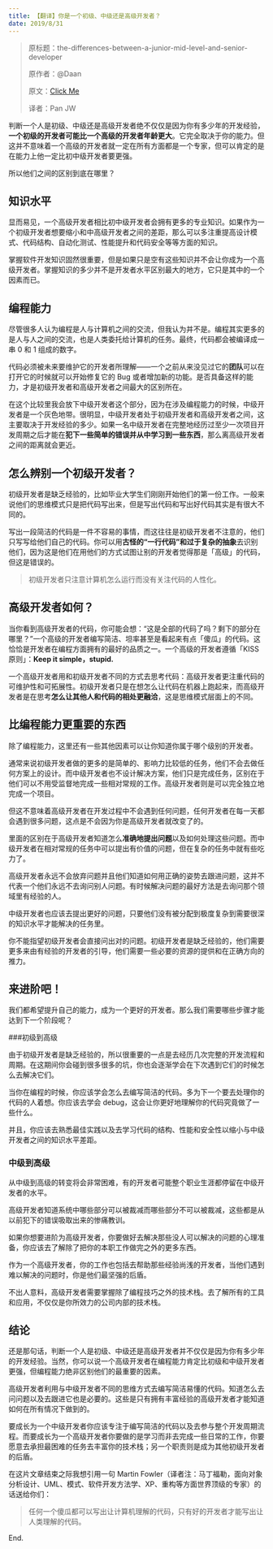 ```yaml
---
title: 【翻译】你是一个初级、中级还是高级开发者？
date: 2019/8/31
---
```


> 原标题：the-differences-between-a-junior-mid-level-and-senior-developer
>
> 原作者：@Daan
>
> 原文：[Click Me](https://medium.com/better-programming/the-differences-between-a-junior-mid-level-and-senior-developer-bb2cb2eb000d)
>
> 译者：Pan JW

判断一个人是初级、中级还是高级开发者绝不仅仅是因为你有多少年的开发经验，**一个初级的开发者可能比一个高级的开发者年龄更大**。它完全取决于你的能力。但这并不意味着一个高级的开发者就一定在所有方面都是一个专家，但可以肯定的是在能力上他一定比初中级开发者要更强。

所以他们之间的区别到底在哪里？

## 知识水平

显而易见，一个高级开发者相比初中级开发者会拥有更多的专业知识。如果作为一个初级开发者想要缩小和中高级开发者之间的差距，那么可以多注重提高设计模式、代码结构、自动化测试、性能提升和代码安全等等方面的知识。

掌握软件开发知识固然很重要，但是如果只是空有这些知识并不会让你成为一个高级开发者。掌握知识的多少并不是开发者水平区别最大的地方，它只是其中的一个因素而已。

## 编程能力

尽管很多人认为编程是人与计算机之间的交流，但我认为并不是。编程其实更多的是人与人之间的交流，也是人类委托给计算机的任务。最终，代码都会被编译成一串 0 和 1 组成的数字。

代码必须被未来要维护它的开发者所理解——一个之前从来没见过它的**团队**可以在打开它的时候就可以开始修复它的 Bug 或者增加新的功能。是否具备这样的能力，才是初级开发者和高级开发者之间最大的区别所在。

在这个比较里我会放下中级开发者这个部分，因为在涉及编程能力的时候，中级开发者是一个灰色地带。很明显，中级开发者处于初级开发者和高级开发者之间，这主要取决于开发经验的多少。如果一名中级开发者在完整地经历过至少一次项目开发周期之后才能在**犯下一些简单的错误并从中学习到一些东西**，那么离高级开发者之间的距离就会更近。

## 怎么辨别一个初级开发者？

初级开发者是缺乏经验的，比如毕业大学生们刚刚开始他们的第一份工作。一般来说他们的思维模式只是把代码写出来，但是写出代码和写出好代码其实是有很大不同的。

写出一段简洁的代码是一件不容易的事情，而这往往是初级开发者不注意的，他们只写写给他们自己的代码。你可以用**古怪的“一行代码”和过于复杂的抽象**去识别他们，因为这是他们在用他们的方式试图让别的开发者觉得那是「高级」的代码，但这是错误的。

> 初级开发者只注意计算机怎么运行而没有关注代码的人性化。

## 高级开发者如何？

当你看到高级开发者的代码，你可能会想：“这是全部的代码了吗？剩下的部分在哪里？”一个高级的开发者编写简洁、坦率甚至是看起来有点「傻瓜」的代码。这恰恰是开发者在编程方面拥有的最好的品质之一。一个高级的开发者遵循「KISS 原则」：**Keep it simple，stupid.**

一个高级开发者用和初级开发者不同的方式去思考代码：高级开发者更注重代码的可维护性和可拓展性。初级开发者只是在想怎么让代码在机器上跑起来，而高级开发者是在思考**怎么让其他人和代码的相处更融洽**，这是思维模式层面上的不同。

## 比编程能力更重要的东西

除了编程能力，这里还有一些其他因素可以让你知道你属于哪个级别的开发者。

通常来说初级开发者做的更多的是简单的、影响力比较低的任务，他们不会去做任何方案上的设计。而中级开发者也不设计解决方案，他们只是完成任务，区别在于他们可以不用受监督地完成一些相对常规的工作。高级开发者则是可以完全独立地完成一个项目。

但这不意味着高级开发者在开发过程中不会遇到任何问题，任何开发者在每一天都会遇到很多问题，这点是不会因为你是高级开发者就改变了的。

里面的区别在于高级开发者知道怎么**准确地提出问题**以及如何处理这些问题。而中级开发者在相对常规的任务中可以提出有价值的问题，但在复杂的任务中就有些吃力了。

高级开发者永远不会放弃问题并且他们知道如何用正确的姿势去跟进问题，这并不代表一个他们永远不去询问别人问题。有时候解决问题的最好方法是去询问那个领域里有经验的人。

中级开发者也应该去提出更好的问题，只要他们没有被分配到极度复杂到需要很深的知识水平才能解决的任务里。

你不能指望初级开发者会直接问出对的问题。初级开发者是缺乏经验的，他们需要更多来由有经验的开发者的引导，他们需要一些必要的资源的提供和在正确方向的推力。

## 来进阶吧！

我们都希望提升自己的能力，成为一个更好的开发者。那么我们需要哪些步骤才能达到下一个阶段呢？

###初级到高级

由于初级开发者是缺乏经验的，所以很重要的一点是去经历几次完整的开发流程和周期。在这期间你会碰到很多很多的坑，你也会逐渐学会在下次遇到它们的时候怎么去解决它们。

当你在编程的时候，你应该学会怎么去编写简洁的代码。多为下一个要去处理你的代码的人着想。你应该去学会 debug，这会让你更好地理解你的代码究竟做了一些什么。

并且，你应该去熟悉最佳实践以及去学习代码的结构、性能和安全性以缩小与中级开发者之间的知识水平差距。

### 中级到高级

从中级到高级的转变将会非常困难，有的开发者可能整个职业生涯都停留在中级开发者的水平。

高级开发者知道系统中哪些部分可以被裁减而哪些部分不可以被裁减，这些都是从以前犯下的错误吸取出来的惨痛教训。

如果你想要进阶为高级开发者，你要做好去解决那些没人可以解决的问题的心理准备，你应该去了解除了把你的本职工作做完之外的更多东西。

作为一个高级开发者，你的工作也包括去帮助那些经验尚浅的开发者，当他们遇到难以解决的问题时，你是他们最坚强的后盾。

不出人意料，高级开发者需要掌握除了编程技巧之外的技术栈。去了解所有的工具和应用，不仅仅是你所效力的公司内部的技术栈。

## 结论

还是那句话，判断一个人是初级、中级还是高级开发者并不仅仅是因为你有多少年的开发经验。当然，你可以说一个高级开发者在编程能力肯定比初级和中级开发者更强，但编程能力绝非区别他们的最重要的因素。

高级开发者利用与中级开发者不同的思维方式去编写简洁易懂的代码。知道怎么去问问题以及去跟进它也是必要的。这些是只有拥有丰富经验的高级开发者才能知道如何在所有情况下做到的。

要成长为一个中级开发者你应该专注于编写简洁的代码以及去参与整个开发周期流程。而要成长为一个高级开发者你要做的是学习而非去完成一些日常的工作，你要愿意去承担最困难的任务去丰富你的技术栈；另一个职责则是成为其他初级开发者的后盾。

在这片文章结束之际我想引用一句 Martin Fowler（译者注：马丁福勒，面向对象分析设计、UML、模式、软件开发方法学、XP、重构等方面世界顶级的专家）的话送给你们：

> 任何一个傻瓜都可以写出让计算机理解的代码，只有好的开发者才能写出让人类理解的代码。

End.
